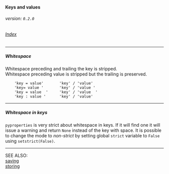 #### Keys and values
###### _version: ```0.2.0```_

###### [Index](index.mdown)
----


##### Whitespace

Whitespace preceding and trailing the key is stripped.  
Whitespace preceding value is stripped but the trailing is preserved.

        'key = value'       'key' / 'value'
        'key= value '       'key' / 'value '
        'key = value  '     'key' / 'value  '
        'key : value '      'key' / 'value'


----

##### Whitespace in keys

```pyproperties``` is very strict about whitespace in keys. If it will find one it will issue a warning and return ```None``` instead of the key with space. 
It is possible to change the mode to _non-strict_ by setting global ```strict``` variable to ```False``` using ```setstrict(False)```. 


----

SEE ALSO:  
[saving](saving.mdown)  
[storing](storing.mdown)  
